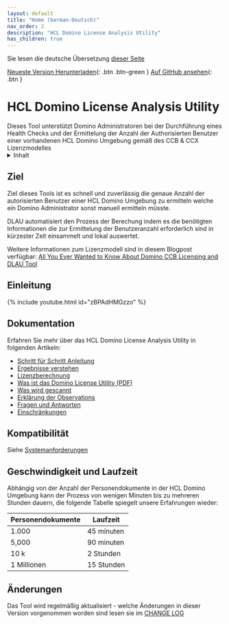 ```yaml
---
layout: default
title: "Home (German-Deutsch)"
nav_order: 2
description: "HCL Domino License Analysis Utility"
has_children: true
---
```


Sie lesen die deutsche Übersetzung [dieser Seite](../index.md)

[Neueste Version Herunterladen](https://github.com/HCL-TECH-SOFTWARE/domino-license-analysis-utility-DLAU/releases/latest){: .btn .btn-green }
[Auf GitHub ansehen](https://github.com/HCL-TECH-SOFTWARE/domino-license-analysis-utility-DLAU/){: .btn }

<h1>HCL Domino License Analysis Utility</h1>
Dieses Tool unterstützt Domino Administratoren bei der Durchführung eines Health Checks und der Ermittelung der Anzahl der Authorisierten Benutzer einer vorhandenen HCL Domino Umgebung gemäß des CCB & CCX Lizenzmodelles

<details close markdown="block">
  <summary>
    Inhalt
  </summary>
  {: .text-delta }
1. TOC
{:toc}
</details>

## Ziel

Ziel dieses Tools ist es schnell und zuverlässig die genaue Anzahl der autorisierten Benutzer einer HCL Domino Umgebung zu ermitteln welche ein Domino Administrator sonst manuell ermitteln müsste. 

DLAU automatisiert den Prozess der Berechung indem es die benötigten Informationen die zur Ermittelung der Benutzeranzahl erforderlich sind in kürzester Zeit einsammelt und lokal auswertet.

Weitere Informationen zum Lizenzmodell sind in diesem Blogpost verfügbar:
[All You Ever Wanted to Know About Domino CCB Licensing and DLAU Tool](https://blog.hcltechsw.com/domino/all-you-ever-wanted-to-know-about-domino-ccb-licensing-and-dlau-tool/?referrer=opensource.hcltechsw.com/domino-license-analysis-utility-DLAU/)

## Einleitung

{% include youtube.html id="zBPAdHMGzzo" %}


## Dokumentation
Erfahren Sie mehr über das HCL Domino License Analysis Utility in folgenden Artikeln:

* [Schritt für Schritt Anleitung](/de-de/instructions.md)
* [Ergebnisse verstehen](results.md)
* [Lizenzberechnung](licensecalc.md)
* [Was ist das Domino License Utility (PDF)](../../assets/pdf/what-Is-the-domino-license-analysis-utility.pdf)
* [Was wird gescannt](scanning.md)
* [Erklärung der Observations](observations.md)
* [Fragen und Antworten](faqs.md)
* [Einschränkungen](/de-de/limitations.md)

## Kompatibilität

Siehe [Systemanforderungen](requirements.md)

## Geschwindigkeit und Laufzeit

Abhängig von der Anzahl der Personendokumente in der HCL Domino Umgebung kann der Prozess von wenigen Minuten bis zu mehreren Stunden dauern, die folgende Tabelle spiegelt unsere Erfahrungen wieder:

Personendokumente | Laufzeit
--- | --- 
1.000 | 45 minuten
5,000 | 90 minuten
10 k | 2 Stunden
1 Millionen | 15 Stunden

## Änderungen

Das Tool wird regelmäßig aktualisiert - welche Änderungen in dieser Version vorgenommen worden sind lesen sie im [CHANGE LOG](../changelog.md)
